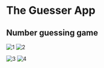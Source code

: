 # The Guesser App
## Number guessing game
![1](https://user-images.githubusercontent.com/104306074/182449591-8137d461-c22c-4f00-a735-56b75f899e37.png)
![2](https://user-images.githubusercontent.com/104306074/182449606-c67ee6fe-1f8e-4d83-8be7-d6e90ee6ec3c.png)



![3](https://user-images.githubusercontent.com/104306074/182449628-5fd2090c-6ada-40da-95e5-1b32e3625681.png)
![4](https://user-images.githubusercontent.com/104306074/182449631-4e4c49f2-232e-4a9e-847e-ff9c32477a2b.png)
